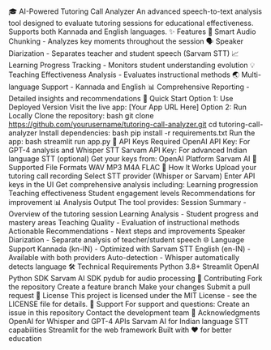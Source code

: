 🎓 AI-Powered Tutoring Call Analyzer
An advanced speech-to-text analysis tool designed to evaluate tutoring sessions for educational effectiveness. Supports both Kannada and English languages.
✨ Features
🎯 Smart Audio Chunking - Analyzes key moments throughout the session
🗣️ Speaker Diarization - Separates teacher and student speech (Sarvam STT)
📈 Learning Progress Tracking - Monitors student understanding evolution
💡 Teaching Effectiveness Analysis - Evaluates instructional methods
🌏 Multi-language Support - Kannada and English
📊 Comprehensive Reporting - Detailed insights and recommendations
🚀 Quick Start
Option 1: Use Deployed Version
Visit the live app: [Your App URL Here]
Option 2: Run Locally
Clone the repository:
bash
git clone https://github.com/yourusername/tutoring-call-analyzer.git
cd tutoring-call-analyzer
Install dependencies:
bash
pip install -r requirements.txt
Run the app:
bash
streamlit run app.py
🔑 API Keys Required
OpenAI API Key: For GPT-4 analysis and Whisper STT
Sarvam API Key: For advanced Indian language STT (optional)
Get your keys from:
OpenAI Platform
Sarvam AI
📁 Supported File Formats
WAV
MP3
M4A
FLAC
🎯 How It Works
Upload your tutoring call recording
Select STT provider (Whisper or Sarvam)
Enter API keys in the UI
Get comprehensive analysis including:
Learning progression
Teaching effectiveness
Student engagement levels
Recommendations for improvement
📊 Analysis Output
The tool provides:
Session Summary - Overview of the tutoring session
Learning Analysis - Student progress and mastery areas
Teaching Quality - Evaluation of instructional methods
Actionable Recommendations - Next steps and improvements
Speaker Diarization - Separate analysis of teacher/student speech
🌐 Language Support
Kannada (kn-IN) - Optimized with Sarvam STT
English (en-IN) - Available with both providers
Auto-detection - Whisper automatically detects language
🛠️ Technical Requirements
Python 3.8+
Streamlit
OpenAI Python SDK
Sarvam AI SDK
pydub for audio processing
📝 Contributing
Fork the repository
Create a feature branch
Make your changes
Submit a pull request
📄 License
This project is licensed under the MIT License - see the LICENSE file for details.
🤝 Support
For support and questions:
Create an issue in this repository
Contact the development team
🙏 Acknowledgments
OpenAI for Whisper and GPT-4 APIs
Sarvam AI for Indian language STT capabilities
Streamlit for the web framework
Built with ❤️ for better education
